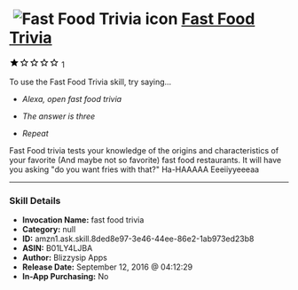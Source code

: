 # &nbsp;<img src="skill_icon" alt="Fast Food Trivia icon" width="36"> [Fast Food Trivia](http://alexa.amazon.com/#skills/amzn1.ask.skill.8ded8e97-3e46-44ee-86e2-1ab973ed23b8)
![1 stars](../../images/ic_star_black_18dp_1x.png)![1 stars](../../images/ic_star_border_black_18dp_1x.png)![1 stars](../../images/ic_star_border_black_18dp_1x.png)![1 stars](../../images/ic_star_border_black_18dp_1x.png)![1 stars](../../images/ic_star_border_black_18dp_1x.png) 1

To use the Fast Food Trivia skill, try saying...

* *Alexa, open fast food trivia*

* *The answer is three*

* *Repeat*

Fast Food trivia tests your knowledge of the origins and characteristics of your favorite (And maybe not so favorite) fast food restaurants. It will have you asking "do you want fries with that?" Ha-HAAAAA Eeeiiyyeeeaa

***

### Skill Details

* **Invocation Name:** fast food trivia
* **Category:** null
* **ID:** amzn1.ask.skill.8ded8e97-3e46-44ee-86e2-1ab973ed23b8
* **ASIN:** B01LY4LJBA
* **Author:** Blizzysip Apps
* **Release Date:** September 12, 2016 @ 04:12:29
* **In-App Purchasing:** No
